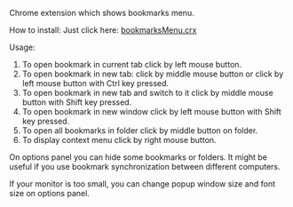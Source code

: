 Chrome extension which shows bookmarks menu.

How to install:
Just click here: [bookmarksMenu.crx](updates/bookmarksMenu.crx)

Usage:
1. To open bookmark in current tab click by left mouse button.
2. To open bookmark in new tab: click by middle mouse button or click by left mouse button with Ctrl key pressed.
3. To open bookmark in new tab and switch to it click by middle mouse button with Shift key pressed.
4. To open bookmark in new window click by left mouse button with Shift key pressed.
5. To open all bookmarks in folder click by middle button on folder.
6. To display context menu click by right mouse button.

On options panel you can hide some bookmarks or folders. It might be useful if you use bookmark synchronization between different computers.

If your monitor is too small, you can change popup window size and font size on options panel.
